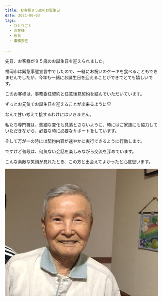 ```yaml
---
title: お客様９５歳のお誕生日
date: 2021-06-03
tags:
  - ひとりごと
  - お客様
  - 後見
  - 事務委任

---
```


先日、お客様が９５歳のお誕生日を迎えられました。

福岡市は緊急事態宣言中でしたので、一緒にお祝いのケーキを食べることもできませんでしたが、今年も一緒にお誕生日を迎えることができてとても嬉しいです。

このお客様は、事務委任契約と任意後見契約を結んでいただいています。

ずっとお元気でお誕生日を迎えることが出来るように♡

なんて甘い考えて接するわけにはいきません。

私たち専門職は、些細な変化も見落とさないように、時にはご家族にも協力していただきながら、必要な時に必要なサポートをしています。

そして万が一の時には契約内容が速やかに実行できるように行動します。

ですけど普段は、何気ない会話を楽しみながら交流を深めています。

こんな素敵な笑顔が見れたとき、この方と出会えてよかったと心底思います。

![９５歳のお誕生日おめでとうございます](../../images/happy95birthday.jpg)



